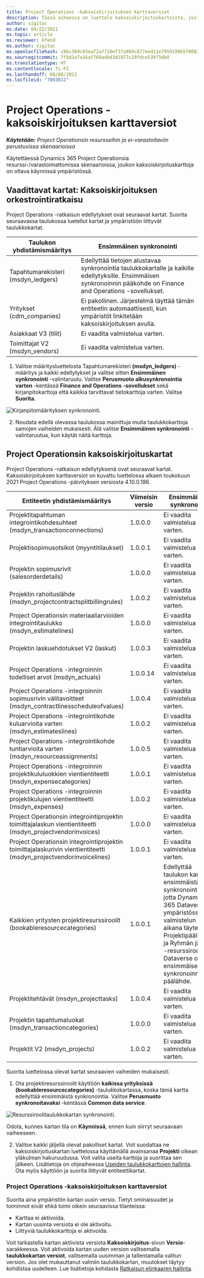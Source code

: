 ```yaml
---
title: Project Operations -kaksoiskirjoituksen karttaversiot
description: Tässä aiheessa on luettelo kaksoiskirjoituskartoista, joita tarvitaan Dynamics 365 Project Operationsissa.
author: sigitac
ms.date: 04/22/2021
ms.topic: article
ms.reviewer: kfend
ms.author: sigitac
ms.openlocfilehash: c8bc389c83eaf2a7720ef3fa969c677eed11e7959199b5f0083df5bf3b43ea43
ms.sourcegitcommit: 7f8d1e7a16af769adb43d1877c28fdce53975db8
ms.translationtype: HT
ms.contentlocale: fi-FI
ms.lasthandoff: 08/06/2021
ms.locfileid: "7003812"
---
```

# <a name="project-operations-dual-write-map-versions"></a>Project Operations -kaksoiskirjoituksen karttaversiot

_**Käytetään:** Project Operationsin resursseihin ja ei-varastoitaviin perustuvissa skenaarioissa_

Käytettäessä Dynamics 365 Project Operationsia resurssi-/varastoimattomissa skenaarioissa, joukon kaksoiskirjoituskarttoja on oltava käynnissä ympäristössä. 

## <a name="prerequisite-maps-dual-write-orchestration-solution"></a>Vaadittavat kartat: Kaksoiskirjoituksen orkestrointiratkaisu

Project Operations -ratkaisun edellytykset ovat seuraavat kartat. Suorita seuraavassa taulukossa luetellut kartat ja ympäristöön liittyvät taulukkokartat.

| Taulukon yhdistämismääritys | Ensimmäinen synkronointi |
| --- | --- |
| Tapahtumarekisteri (msdyn_ledgers) | Edellyttää tietojen alustavaa synkronointia taulukkokartalle ja kaikille edellytyksille. Ensimmäisen synkronoinnin pääkohde on Finance and Operations -sovellukset. |
| Yritykset (cdm_companies) | Ei pakollinen. Järjestelmä täyttää tämän entiteetin automaattisesti, kun ympäristöt linkitetään kaksoiskirjoituksen avulla. |
| Asiakkaat V3 (tilit) | Ei vaadita valmistelua varten. |
| Toimittajat V2 (msdyn_vendors) | Ei vaadita valmistelua varten. |

1. Valitse määritysluettelosta Tapahtumarekisteri **(msdyn\_ledgers)** -määritys ja kaikki edellytykset ja valitse sitten **Ensimmäinen synkronointi** -valintaruutu. Valitse **Perusmuoto alkusynkronointia varten** -kentässä **Finance and Operations -sovellukset**  sekä kirjanpitokarttoja että kaikkia tarvittavat tietokarttoja varten. Valitse **Suorita**.

![Kirjanpitomäärityksen synkronointi.](media/DW6.png)

2. Noudata edellä olevassa taulukossa mainittuja muita taulukkokarttoja samojen vaiheiden mukaisesti. Älä valitse **Ensimmäinen synkronointi** -valintaruutua, kun käytät näitä karttoja.

## <a name="project-operations-dual-write-maps"></a>Project Operationsin kaksoiskirjoituskartat

Project Operations -ratkaisun edellytyksenä ovat seuraavat kartat. Kaksoiskirjoituksen karttaversiot on kuvattu luettelossa alkaen toukokuun 2021 Project Operations -päivityksen versiosta 4.10.0.186.

| **Entiteetin yhdistämismääritys** | **Viimeisin versio** | **Ensimmäinen synkronointi** |
| --- | --- | --- |
| Projektitapahtuman integrointikohdesuhteet (msdyn\_transactionconnections) | 1.0.0.0 | Ei vaadita valmistelua varten. |
| Projektisopimusotsikot (myyntitilaukset) | 1.0.0.1 | Ei vaadita valmistelua varten. |
| Projektin sopimusrivit (salesorderdetails) | 1.0.0.0 | Ei vaadita valmistelua varten. |
| Projektin rahoituslähde (msdyn_projectcontractsplitbillingrules) | 1.0.0.2 | Ei vaadita valmistelua varten. |
| Project Operationsin materiaaliarvioiden integrointitaulukko (msdyn\_estimatelines) | 1.0.0.0 | Ei vaadita valmistelua varten. |
| Projektin laskuehdotukset V2 (laskut) | 1.0.0.3 | Ei vaadita valmistelua varten. |
| Project Operations -integroinnin todelliset arvot (msdyn_actuals) | 1.0.0.14 | Ei vaadita valmistelua varten. |
| Project Operations -integroinnin sopimusrivin välitavoitteet (msdyn_contractlinesscheduleofvalues) | 1.0.0.4 | Ei vaadita valmistelua varten. |
| Project Operations -integrointikohde kuluarvioita varten (msdyn_estimateslines) | 1.0.0.2 | Ei vaadita valmistelua varten. |
| Project Operations -integrointikohde tuntiarvioita varten (msdyn_resourceassignments) | 1.0.0.5 | Ei vaadita valmistelua varten. |
| Project Operations -integroinnin projektikululuokkien vientientiteetti (msdyn_expensecategories) | 1.0.0.1 | Ei vaadita valmistelua varten. |
| Project Operations -integroinnin projektikulujen vientientiteetti (msdyn_expenses) | 1.0.0.2 | Ei vaadita valmistelua varten. |
| Project Operationsin integrointiprojektin toimittajalaskun vientientiteetti (msdyn_projectvendorinvoices) | 1.0.0.0 | Ei vaadita valmistelua varten. |
| Project Operationsin integrointiprojektin toimittajalaskurivin vientientiteetti (msdyn_projectvendorinvoicelines) | 1.0.0.1 | Ei vaadita valmistelua varten. |
| Kaikkien yritysten projektiresurssiroolit (bookableresourcecategories) | 1.0.0.1 | Edellyttää taulukon kartan ensimmäistä synkronointia, jotta Dynamics 365 Dataverse -ympäristössä valmistelun aikana täytetään Projektipäällikkö- ja Ryhmän jäsen -resurssiroolit. Dataverse on ensimmäisen synkronoinnin päälähde. |
| Projektitehtävät (msdyn_projecttasks) | 1.0.0.4 | Ei vaadita valmistelua varten. |
| Projektin tapahtumaluokat (msdyn_transactioncategories) | 1.0.0.0 | Ei vaadita valmistelua varten. |
| Projektit V2 (msdyn_projects) | 1.0.0.2 | Ei vaadita valmistelua varten. |

Suorita luettelossa olevat kartat seuraavien vaiheiden mukaisesti.

1. Ota projektiresurssiroolit käyttöön **kaikissa yrityksissä (bookableresourcecategories)** -taulukkokartassa, koska tämä kartta edellyttää ensimmäistä synkronointia. Valitse **Perusmuoto synkronoitavaksi** -kentässä **Common data service**. 

 ![Resurssiroolitaulukkokartan synkronointi.](media/6ResourceInitialSync.jpg)

 Odota, kunnes kartan tila on **Käynnissä**, ennen kuin siirryt seuraavaan vaiheeseen.

2. Valitse kaikki jäljellä olevat pakolliset kartat. Voit suodattaa ne kaksoiskirjoituskartan luettelossa käyttämällä avainsanaa **Projekti** oikean yläkulman hakuruudussa. Voit valita useita karttoja ja suorittaa sen jälkeen. Lisätietoja on ohjeaiheessa [Useiden taulukkokarttojen hallinta](/dynamics365/fin-ops-core/dev-itpro/data-entities/dual-write/multiple-entity-maps). Ota myös käyttöön ja suorita liittyvät entiteettikartat.

### <a name="project-operations-dual-write-map-versions"></a>Project Operations -kaksoiskirjoituksen karttaversiot

Suorita aina ympäristön kartan uusin versio. Tietyt ominaisuudet ja toiminnot eivät ehkä toimi oikein seuraavissa tilanteissa:

- Karttaa ei aktivoida.
- Kartan uusinta versiota ei ole aktivoitu. 
- Liittyviä taulukkokarttoja ei aktivoida.

Voit tarkastella kartan aktiivista versiota **Kaksoiskirjoitus**-sivun **Versio**-sarakkeessa. Voit aktivoida kartan uuden version valitsemalla **taulukkokartan versiot**, valitsemalla uusimman ja tallentamalla valitun version. Jos olet mukauttanut valmiin taulukkokartan, muutokset täytyy kohdistaa uudelleen. Lue lisätietoja kohdasta [Ratkaisun elinkaaren hallinta](/dynamics365/fin-ops-core/dev-itpro/data-entities/dual-write/app-lifecycle-management).
